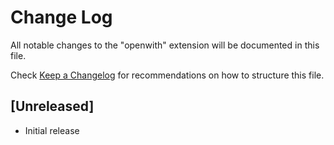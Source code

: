 # Change Log
All notable changes to the "openwith" extension will be documented in this file.

Check [Keep a Changelog](http://keepachangelog.com/) for recommendations on how to structure this file.

## [Unreleased]
- Initial release